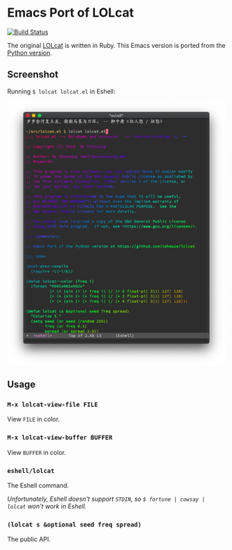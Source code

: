 # Emacs Port of LOLcat

[![Build Status](https://travis-ci.org/xuchunyang/lolcat.el.svg?branch=master)](https://travis-ci.org/xuchunyang/lolcat.el)

The original [LOLcat](https://github.com/busyloop/lolcat) is written in Ruby. This Emacs version is ported from the [Python version](https://github.com/tehmaze/lolcat).

## Screenshot

Running `$ lolcat lolcat.el` in Eshell:

![screenshot of running lolcat in eshell](lolcat.png)

## Usage

### `M-x lolcat-view-file FILE`

View `FILE` in color.

### `M-x lolcat-view-buffer BUFFER`

View `BUFFER` in color.

### `eshell/lolcat`

The Eshell command.

_Unfortunately, Eshell doesn't support `STDIN`, so `$ fortune | cowsay | lolcat` won't work in Eshell._

### `(lolcat s &optional seed freq spread)`

The public API.
